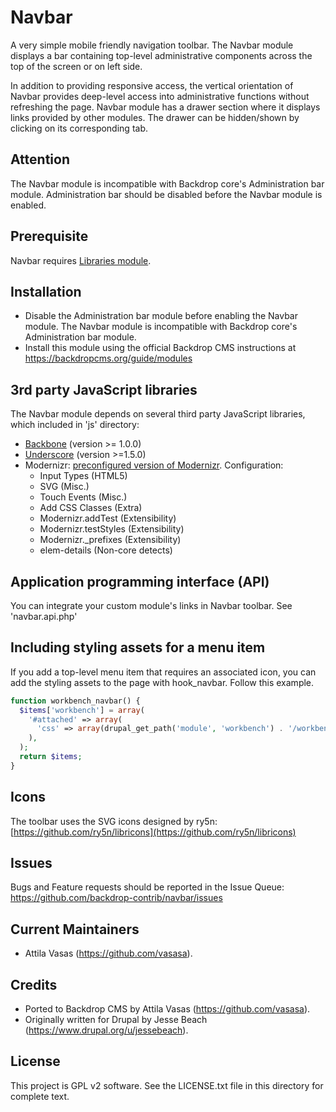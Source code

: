 Navbar
======

A very simple mobile friendly navigation toolbar. The Navbar module displays a bar containing top-level administrative components across the top of the screen or on left side.

In addition to providing responsive access, the vertical orientation of Navbar provides deep-level access into administrative functions without refreshing the page.
Navbar module has a drawer section where it displays links provided by other modules. The drawer can be hidden/shown by clicking on its corresponding tab.


Attention
---------

The Navbar module is incompatible with Backdrop core's Administration bar module. Administration bar should be disabled before the Navbar module is enabled.


Prerequisite
------------

Navbar requires [Libraries module](https://backdropcms.org/project/libraries).


Installation
------------

- Disable the Administration bar module before enabling the Navbar module. The Navbar module is incompatible with Backdrop core's Administration bar module.
- Install this module using the official Backdrop CMS instructions at
  https://backdropcms.org/guide/modules


3rd party JavaScript libraries
------------------------------

The Navbar module depends on several third party JavaScript libraries, which included in 'js' directory:
- [Backbone](http://backbonejs.org/) (version >= 1.0.0)
- [Underscore](http://underscorejs.org/) (version >=1.5.0)
- Modernizr: [preconfigured version of Modernizr](http://modernizr.com/download/#-inputtypes-svg-touchevents-cssclasses-addtest-teststyles-prefixes-elem_details). Configuration:
  - Input Types (HTML5)
  - SVG (Misc.)
  - Touch Events (Misc.)
  - Add CSS Classes (Extra)
  - Modernizr.addTest (Extensibility)
  - Modernizr.testStyles (Extensibility)
  - Modernizr._prefixes (Extensibility)
  - elem-details (Non-core detects)


Application programming interface (API)
---------------------------------------

You can integrate your custom module's links in Navbar toolbar. See 'navbar.api.php'


Including styling assets for a menu item
----------------------------------------

If you add a top-level menu item that requires an associated icon, you can add the styling assets to the page with hook_navbar. Follow this example.
```php
function workbench_navbar() {
  $items['workbench'] = array(
    '#attached' => array(
      'css' => array(drupal_get_path('module', 'workbench') . '/workbench.navbar.icons.css'),
    ),
  );
  return $items;
}
```


Icons
-----

The toolbar uses the SVG icons designed by ry5n: [https://github.com/ry5n/libricons](https://github.com/ry5n/libricons)


Issues
------

Bugs and Feature requests should be reported in the Issue Queue:
https://github.com/backdrop-contrib/navbar/issues


Current Maintainers
-------------------

- Attila Vasas (https://github.com/vasasa).


Credits
-------

- Ported to Backdrop CMS by Attila Vasas (https://github.com/vasasa).
- Originally written for Drupal by Jesse Beach (https://www.drupal.org/u/jessebeach).


License
-------

This project is GPL v2 software. See the LICENSE.txt file in this directory for
complete text.
